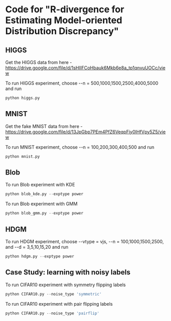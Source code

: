 # Code for "R-divergence for Estimating Model-oriented Distribution Discrepancy"

## HIGGS
Get the HIGGS data from here - https://drive.google.com/file/d/1sHIIFCoHbauk6Mkb6e8a_tp1qnvuUOCc/view

To run HIGGS experiment, choose --n = 500,1000,1500,2500,4000,5000 and run

```python
python higgs.py
```

## MNIST
Get the fake MNIST data from here - https://drive.google.com/file/d/13JpGbp7PEm4PfZ6VeqpFiy0lHfVpy5Z5/view

To run MNIST experiment, choose --n = 100,200,300,400,500 and run

```python
python mnist.py
```

## Blob
To run Blob experiment with KDE
```python
python blob_kde.py --exptype power
```
To run Blob experiment with GMM
```python
python blob_gmm.py --exptype power
```

## HDGM
To run HDGM experiment, choose --vtype = vjs, --n = 100,1000,1500,2500, and --d = 3,5,10,15,20 and run
```python
python hdgm.py --exptype power
```

## Case Study: learning with noisy labels
To run CIFAR10 experiment with symmetry flipping labels
```python
python CIFAR10.py --noise_type 'symmetric'
```
To run CIFAR10 experiment with pair flipping labels
```python
python CIFAR10.py --noise_type 'pairflip'
```
